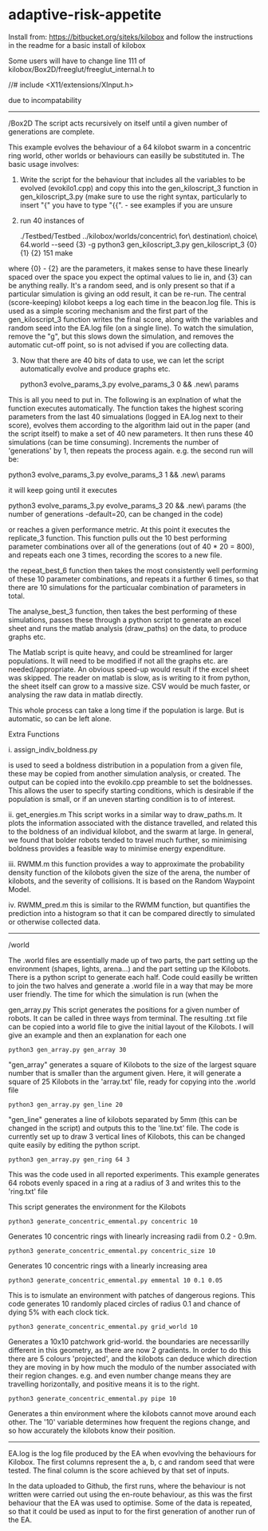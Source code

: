 # adaptive-risk-appetite

Install from: https://bitbucket.org/siteks/kilobox and follow the instructions in the readme for a basic install of kilobox

Some users will have to change line 111 of kilobox/Box2D/freeglut/freeglut_internal.h to 

//#    include <X11/extensions/XInput.h>

due to incompatability

--------------------------------------------------
/Box2D
The script acts recursively on itself until a given number of generations are complete.

This example evolves the behaviour of a 64 kilobot swarm in a concentric ring world, other worlds or behaviours can easilly be substituted in. The basic usage involves:

1. Write the script for the behaviour that includes all the variables to be evolved (evokilo1.cpp) and copy this into the gen_kiloscript_3 function in gen_kiloscript_3.py (make sure to use the right syntax, particularly to insert "{" you have to type "{{". - see examples if you are unsure

2. run 40 instances of 

    ./Testbed/Testbed ../kilobox/worlds/concentric\ for\ destination\ choice\ 64.world --seed {3} -g
    python3 gen_kiloscript_3.py gen_kiloscript_3 {0} {1} {2} 151
    make

where {0} - {2} are the parameters, it makes sense to have these linearly spaced over the space you expect the optimal values to lie in, and {3} can be anything really. It's a random seed, and is only present so that if a particular simulation is giving an odd result, it can be re-run. The central (score-keeping) kilobot keeps a log each time in the beacon.log file. This is used as a simple scoring mechanism and the first part of the gen_kiloscript_3 function writes the final score, along with the variables and random seed into the EA.log file (on a single line).
To watch the simulation, remove the "g", but this slows down the simulation, and removes the automatic cut-off point, so is not advised if you are collecting data.

3. Now that there are 40 bits of data to use, we can let the script automatically evolve and produce graphs etc.

    python3 evolve_params_3.py evolve_params_3 0 && .new\ params

This is all you need to put in. The following is an explnation of what the function executes automatically.
The function takes the highest scoring parameters from the last 40 simualations (logged in EA.log next to their score), evolves them according to the algorithm laid out in the paper (and the script itself) to make a set of 40 new parameters. It then runs these 40 simulations (can be time consuming). Increments the number of 'generations' by 1, then repeats the process again. e.g. the second run will be:

python3 evolve_params_3.py evolve_params_3 1 && .new\ params

it will keep going until it executes

python3 evolve_params_3.py evolve_params_3 20 && .new\ params     (the number of generations -default=20, can be changed in the code)

or reaches a given performance metric. At this point it executes the replicate_3 function. This function pulls out the 10 best performing parameter combinations over all of the generations (out of 40 * 20 = 800), and repeats each one 3 times, recording the scores to a new file.

the repeat_best_6 function then takes the most consistently well performing of these 10 parameter combinations, and repeats it a further 6 times, so that there are 10 simulations for the particualar combination of parameters in total.

The analyse_best_3 function, then takes the best performing of these simulations, passes these through a python script to generate an excel sheet and runs the matlab analysis (draw_paths) on the data, to produce graphs etc.

The Matlab script is quite heavy, and could be streamlined for larger populations. It will need to be modified if not all the graphs etc. are needed/appropriate. An obvious speed-up would result if the excel sheet was skipped. The reader on matlab is slow, as is writing to it from python, the sheet itself can grow to a massive size. CSV would be much faster, or analysing the raw data in matlab directly.


This whole process can take a long time if the population is large. But is automatic, so can be left alone. 


Extra Functions

i. assign_indiv_boldness.py

is used to seed a boldness distribution in a population from a given file, these may be copied from another simulation analysis, or created. The output can be copied into the evokilo.cpp preamble to set the boldnesses. This allows the user to specify starting conditions, which is desirable if the population is small, or if an uneven starting condition is to of interest.  

ii. get_energies.m
This script works in  a similar way to draw_paths.m. It plots the information associated with the distance travelled, and related this to the boldness of an individual kilobot, and the swarm at large. In general, we found that bolder robots tended to travel much further, so minimising boldness provides a feasible way to minimise energy expenditure.

iii. RWMM.m
this function provides a way to approximate the probability density function of the kilobots given the size of the arena, the number of kilobots, and the severity of collisions. It is based on the Random Waypoint Model.

iv. RWMM_pred.m
this is similar to the RWMM function, but quantifies the prediction into a histogram so that it can be compared directly to simulated or otherwise collected data.

--------------------------------------------------
/world

The .world files are essentially made up of two parts, the part setting up the environment (shapes, lights, arena...) and the part setting up the Kilobots. There is a python script to generate each half. Code could easilly be written to join the two halves and generate a .world file in a way that may be more user friendly. The time for which the simulation is run (when the

gen_array.py
This script generates the positions for a given number of robots. It can be called in three ways from terminal. The resulting .txt file can be copied into a world file to give the initial layout of the Kilobots. I will give an example and then an explanation for each one

    python3 gen_array.py gen_array 30

"gen_array" generates a square of Kilobots to the size of the largest square number that is smaller than the argument given. Here, it will generate a square of 25 Kilobots in the 'array.txt' file, ready for copying into the .world file

    python3 gen_array.py gen_line 20

"gen_line" generates a line of kilobots separated by 5mm (this can be changed in the script) and outputs this to the 'line.txt' file. The code is currently set up to draw 3 vertical lines of Kilobots, this can be changed quite easily by editing the python script.

    python3 gen_array.py gen_ring 64 3

This was the code used in all reported experiments. This example generates 64 robots evenly spaced in a ring at a radius of 3 and writes this to the 'ring.txt' file

This script generates the environment for the Kilobots

    python3 generate_concentric_emmental.py concentric 10
Generates 10 concentric rings with linearly increasing radii from 0.2 - 0.9m.

    python3 generate_concentric_emmental.py concentric_size 10
Generates 10 concentric rings with a linearly increasing area

    python3 generate_concentric_emmental.py emmental 10 0.1 0.05
This is to ismulate an environment with patches of dangerous regions. This code generates 10 randomly placed circles of radius 0.1 and chance of dying 5% with each clock tick.

    python3 generate_concentric_emmental.py grid_world 10
Generates a 10x10 patchwork grid-world. the boundaries are necessarilly different in this geometry, as there are now 2 gradients. In order to do this there are 5 colours 'projected', and the kilobots can deduce which direction they are moving in by how much the modulo of the number associated with their region changes. e.g. and even number change means they are travelling horizontally, and positive means it is to the right.

    python3 generate_concentric_emmental.py pipe 10
Generates a thin environment where the kilobots cannot move around each other. The '10' variable determines how frequent the regions change, and so how accurately the kilobots know their position.

----------------------------------------------------- 

EA.log is the log file produced by the EA when evovlving the behaviours for Kilobox. The first columns represent the a, b, c and random seed that were tested. The final column is the score achieved by that set of inputs.

In the data uploaded to Github, the first runs, where the behaviour is not written were carried out using the en-route behaviour, as this was the first behaviour that the EA was used to optimise. Some of the data is repeated, so that it could be used as input to for the first generation of another run of the EA.
